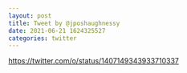 ```yaml
--- 
layout: post 
title: Tweet by @jposhaughnessy 
date: 2021-06-21 1624325527 
categories: twitter 
--- 
```

https://twitter.com/o/status/1407149343933710337